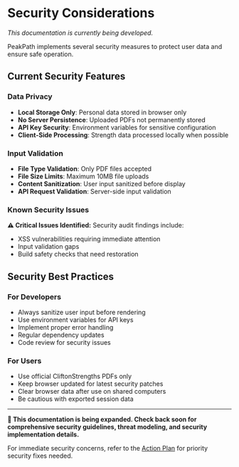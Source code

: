 # Security Considerations

*This documentation is currently being developed.*

PeakPath implements several security measures to protect user data and ensure safe operation.

## Current Security Features

### Data Privacy
- **Local Storage Only**: Personal data stored in browser only
- **No Server Persistence**: Uploaded PDFs not permanently stored
- **API Key Security**: Environment variables for sensitive configuration
- **Client-Side Processing**: Strength data processed locally when possible

### Input Validation
- **File Type Validation**: Only PDF files accepted
- **File Size Limits**: Maximum 10MB file uploads
- **Content Sanitization**: User input sanitized before display
- **API Request Validation**: Server-side input validation

### Known Security Issues

**⚠️ Critical Issues Identified:**
Security audit findings include:
- XSS vulnerabilities requiring immediate attention
- Input validation gaps
- Build safety checks that need restoration

## Security Best Practices

### For Developers
- Always sanitize user input before rendering
- Use environment variables for API keys
- Implement proper error handling
- Regular dependency updates
- Code review for security issues

### For Users
- Use official CliftonStrengths PDFs only
- Keep browser updated for latest security patches
- Clear browser data after use on shared computers
- Be cautious with exported session data

---

**🚧 This documentation is being expanded. Check back soon for comprehensive security guidelines, threat modeling, and security implementation details.**

For immediate security concerns, refer to the [Action Plan](updated-comprehensive-action-plan.md) for priority security fixes needed.